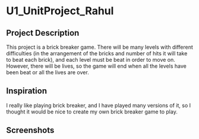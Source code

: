 # U1_UnitProject_Rahul

<h2>Project Description</h2>
<P>This project is a brick breaker game. There will be many levels with different difficulties (in the arrangement of the bricks and number of hits it will take to beat each brick), and each level must be beat in order to move on. However, there will be lives, so the game will end when all the levels have been beat or all the lives are over.</P>

<h2>Inspiration</h2>
<P>I really like playing brick breaker, and I have played many versions of it, so I thought it would be nice to create my own brick breaker game to play.</P>

<h2>Screenshots</h2>
